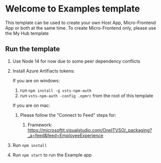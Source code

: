 # Welcome to Examples template

This template can be used to create your own Host App, Micro-Frontend App or both at the same time.
To create Micro-Frontend only, please use the My Hub template

## Run the template

1. Use Node 14 for now due to some peer dependency conflicts
2. Install Azure Artifiacts tokens:

    If you are on windows:

    1. run `npm install -g vsts-npm-auth`
    2. run `vsts-npm-auth -config .npmrc` from the root of this template

    If you are on mac:

    1. Please follow the "Connect to Feed" steps for:

        1. Framework: https://microsoftit.visualstudio.com/OneITVSO/_packaging?_a=feed&feed=EmployeeExperience

3. Run `npm install`

4. Run `npm start` to run the Example app
